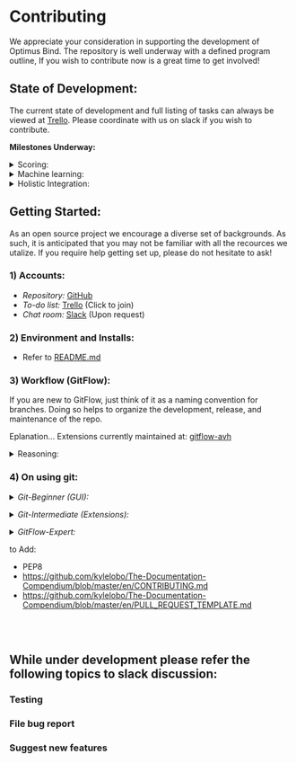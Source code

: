 # Contributing
We appreciate your consideration in supporting the development of Optimus Bind. The repository is well underway with a defined program outline, If you wish to contribute now is a great time to get involved!

## State of Development:
The current state of development and full listing of tasks can always be viewed at [Trello](https://trello.com/invite/b/V94BBx1d/4550ff50fe61eb27b8d304da57b00fe8/optimus-bind). Please coordinate with us on slack if you wish to contribute.

<strong>Milestones Underway:</strong>
<details>
<summary>Scoring:</summary>

-  IAlign.pl and ISAlign.pl first drafts are being finished up.
-  work on PSI-Blast and MSA is in progress!
    <img src="https://lh3.googleusercontent.com/Yl9t4Qm6OU5cUxEEDBkifFS3pSrJe73Kk_oLAfhPB99GxBd1KaSOSjo9c-bv-O-8kmi5DYyCCNoKGXh5NGaRfCzq6JrSK3YhfMHpI3KLYO-Lcd-AvNlTN1H-o7lxBqGa5wQ_BimykjymOLeUygJWYmew1OJ0AuprrLyfdazKZuhmYwKn2Z9JC-7f26N-LNYgaS-5Oa54J9C8N25dQWj7-kXjF5Cb0XwmgWJr4ceMlv8K2RH_3IIfaIiQSG2aj4ViigcHLrN7hd9BT4ZtMW5fWKHqTK1kinWa2YuSnJcmys6urgWEmjxb1XMo5YkBdquvKkYyUjTE-ckgHNh4uGhk4gjXWAHxWgo9Lir0KzRMRuzQw5Cy6DcfDf8aIosOebm0bFdFrK-3M4bETHZ1EPKKEh1fEPPpEVSpa2znHf9cpY0zEm7XjG7o-tVXw1GREqYg8HUBjNG3PY2fZaIP2QCuRb1e--UC9KVK13CosHqH4B5yi1uaiPyIbRDHjBO3XoCrEB7brNvNJTGvZpgiSgZ3Gy3_h2N8Xojk4tTwYmsHW4YydfDt6jNLhgBzWmmSJuCWyfYU_xi-J_78xG2LZpijTPlsPKGcG47bGnNant9ArlUJiA008DT9OH1pknzrGzxQYCp2QBJVa-IkeBH-fL2b9cnWudDaBbsFqQQ0T2I0-myFcwx1DR2S5HAMDDJ0GKhmqk1_5nBbop6xjyYj5uRIxNF0=w1420-h966-no"> 
</details>

<details>
<summary> Machine learning:</summary>

- Scoring required first…
</details>

<details>
<summary> Holistic Integration:</summary>

-   Testing is in its infancy
-   Check 3rd party requirements
-   Code cleanup (just revising and reviewing)
</details>

## Getting Started:
As an open source project we encourage a diverse set of backgrounds. As such, it is anticipated that you may not be familiar with all the recources we utalize. If you require help getting set up, please do not hesitate to ask!

###  1) Accounts:
- *Repository:*  [GitHub](https://github.com/tcardlab/optimus_bind_sample)
- *To-do list:*  [Trello](https://trello.com/invite/b/V94BBx1d/4550ff50fe61eb27b8d304da57b00fe8/optimus-bind) (Click to join)
- *Chat room:*  [Slack](https://bioscienceclub.slack.com/messages/CHK7D10MN/details/) (Upon request)

### 2) Environment and Installs:
- Refer to [README.md](https://github.com/tcardlab/optimus_bind_sample#installing)

### 3) Workflow (GitFlow): 
If you are new to GitFlow, just think of it as a naming convention for branches. Doing so helps to organize the development, release, and maintenance of the repo. 

Eplanation...
Extensions currently maintained at: [gitflow-avh](https://github.com/petervanderdoes/gitflow-avh)

<details>
<summary>Reasoning:</summary>

- Explicit/extensive workflow yields consistent practice & organized contributions  
- Highly segmented developement lends itself to well organized feature branches
- Not dependant upon the rapid development of continuous integration
</details>

### 4) On using git:
<details>
<summary><i>Git-Beginner (GUI):</i></summary>

If you have no git/gitflow experience and just want to get to work:
-   Sourcetree
-   Github Desktop

As a beginner, there is no need to concern yourself with the specifics of GitFlow. 
Just fork/clone, branch, commit, push and pull features with proper nameing conventions.

Fork here:
https://github.com/tcardlab/optimus_bind_sample/fork

<br></details>

<details>
<summary><i>Git-Intermediate (Extensions):</i></summary>

Join as a contributor or [fork](https://github.com/tcardlab/optimus_bind_sample/fork).
If you are familiar with git, but new to GitFlow, these extensions may help:
-   [GitFlow avh cheat sheet](https://danielkummer.github.io/git-flow-cheatsheet/)

```
# Open [develop] branch
    $ git checkout develop  
# Create new branch off [develop] (-b)
# Use one branch per feature / fix
    $ git checkout -b [feature, hotfix]/your-branch-name

# work happens on branch
    $ git commit -am 'short commit description'

# Share code
    $ git push origin your-branch-name

# Submit changes (Performed on github)
  # If Contributor:
    Submit pull request to [develop] branch
	
  # If Forked:
    Submit pull request of [your-branch-name] 
    to original repo at [develop]

# Code review starts
```
[NOTE: Commits may occur on a pull request](https://help.github.com/en/articles/committing-changes-to-a-pull-request-branch-created-from-a-fork)

<br></details>

<details>
<summary><i>GitFlow-Expert:</i></summary>

Join as a contributor or [fork](https://github.com/tcardlab/optimus_bind_sample/fork).
- You know what to do.
<br></details>


to Add:
- PEP8
- https://github.com/kylelobo/The-Documentation-Compendium/blob/master/en/CONTRIBUTING.md
- https://github.com/kylelobo/The-Documentation-Compendium/blob/master/en/PULL_REQUEST_TEMPLATE.md

<br><br>
## While under development please refer the following topics to slack discussion:
### Testing
### File bug report
### Suggest new features
